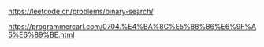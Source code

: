 https://leetcode.cn/problems/binary-search/

https://programmercarl.com/0704.%E4%BA%8C%E5%88%86%E6%9F%A5%E6%89%BE.html
